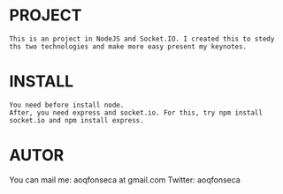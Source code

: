 PROJECT
========
    This is an project in NodeJS and Socket.IO. I created this to stedy ths two technologies and make more easy present my keynotes.

INSTALL
=======

    You need before install node.
    After, you need express and socket.io. For this, try npm install socket.io and npm install express.


AUTOR
=====

You can mail me: aoqfonseca at gmail.com
Twitter: aoqfonseca

